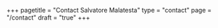 +++
pagetitle = "Contact Salvatore Malatesta"
type = "contact"
page = "/contact"
draft = "true"
+++
